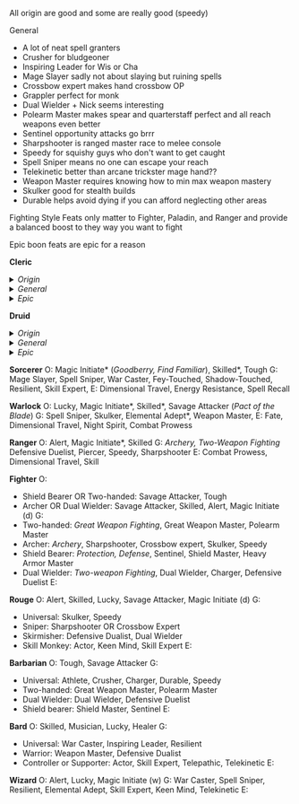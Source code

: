 All origin are good and some are really good (speedy)

General
- A lot of neat spell granters
- Crusher for bludgeoner
- Inspiring Leader for Wis or Cha
- Mage Slayer sadly not about slaying but ruining spells
- Crossbow expert makes hand crossbow OP
- Grappler perfect for monk
- Dual Wielder + Nick seems interesting
- Polearm Master makes spear and quarterstaff perfect and all reach weapons even better 
- Sentinel opportunity attacks go brrr
- Sharpshooter is ranged master race to melee console
- Speedy for squishy guys who don't want to get caught
- Spell Sniper means no one can escape your reach
- Telekinetic better than arcane trickster mage hand??
- Weapon Master requires knowing how to min max weapon mastery
- Skulker good for stealth builds
- Durable helps avoid dying if you can afford neglecting other areas

Fighting Style Feats only matter to Fighter, Paladin, and Ranger and provide a balanced boost to they way you want to fight

Epic boon feats are epic for a reason

**Cleric**
<details>
<summary> <i>Origin</i></summary>

- Alert
- Magic Initiate (c)
- Healer
- Tough
</details>
<details>
<summary> <i>General</i></summary>

- Ritual Caster (*Find Familiar*)
- War Caster
- Fey-Touched (*Spirit Guardians*)
- Speedy
- Great Weapon Master
- Heavy Armor Master
- Spell Sniper
</details>
<details>
<summary> <i>Epic</i></summary>

- Combat Prowess
- Fate
- Spell Recall
- Fortitude
</details>

**Druid**
<details>
<summary> <i>Origin</i></summary>

- Lucky
- Magic Initiate (d)
- Healer
- Tough
</details>
<details>
<summary> <i>General</i></summary>

- Shapeshifter: Speedy, Durable, Sentinel
- Healer: Inspiring Leader, Fey Touched, Chef
- Summoner: War Caster, Resilient
- Element: Elemental Adept, Telekinetic
</details>
<details>
<summary> <i>Epic</i></summary>

- Recovery
- Combat Prowess
- Dimensional Travel
- Fortitude
</details>

**Sorcerer**
O: Magic Initiate* (*Goodberry, Find Familiar*), Skilled*, Tough
G: Mage Slayer, Spell Sniper, War Caster, Fey-Touched, Shadow-Touched, Resilient, Skill Expert, 
E: Dimensional Travel, Energy Resistance, Spell Recall

**Warlock**
O: Lucky, Magic Initiate*, Skilled*, Savage Attacker (*Pact of the Blade*)
G: Spell Sniper, Skulker, Elemental Adept*, Weapon Master, 
E: Fate, Dimensional Travel, Night Spirit, Combat Prowess

**Ranger**
O: Alert, Magic Initiate*, Skilled
G: *Archery, Two-Weapon Fighting* Defensive Duelist, Piercer, Speedy, Sharpshooter
E: Combat Prowess, Dimensional Travel, Skill

**Fighter**
O:
- Shield Bearer OR Two-handed: Savage Attacker, Tough
- Archer OR Dual Wielder: Savage Attacker, Skilled, Alert, Magic Initiate (d)
G:
- Two-handed: *Great Weapon Fighting*, Great Weapon Master, Polearm Master
- Archer: *Archery*, Sharpshooter, Crossbow expert, Skulker, Speedy
- Shield Bearer: *Protection, Defense*, Sentinel, Shield Master, Heavy Armor Master
- Dual Wielder: *Two-weapon Fighting*, Dual Wielder, Charger, Defensive Duelist
E:

**Rouge**
O: Alert, Skilled, Lucky, Savage Attacker, Magic Initiate (d)
G:
- Universal: Skulker, Speedy
- Sniper: Sharpshooter OR Crossbow Expert
- Skirmisher: Defensive Dualist, Dual Wielder
- Skill Monkey: Actor, Keen Mind, Skill Expert
E:

**Barbarian**
O: Tough, Savage Attacker
G:
- Universal: Athlete, Crusher, Charger, Durable, Speedy
- Two-handed: Great Weapon Master, Polearm Master
- Dual Wielder: Dual Wielder, Defensive Duelist
- Shield bearer: Shield Master, Sentinel
E:

**Bard**
O: Skilled, Musician, Lucky, Healer
G:
- Universal: War Caster, Inspiring Leader, Resilient
- Warrior: Weapon Master, Defensive Dualist
- Controller or Supporter: Actor, Skill Expert, Telepathic, Telekinetic
E:

**Wizard**
O: Alert, Lucky, Magic Initiate (w)
G: War Caster, Spell Sniper, Resilient, Elemental Adept, Skill Expert, Keen Mind, Telekinetic
E: